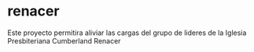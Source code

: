 # renacer
Este proyecto permitira aliviar las cargas del grupo de lideres de la Iglesia Presbiteriana Cumberland Renacer
